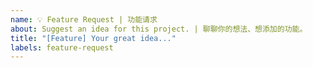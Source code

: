 ```yaml
---
name: 💡 Feature Request | 功能请求
about: Suggest an idea for this project. | 聊聊你的想法、想添加的功能。
title: "[Feature] Your great idea..."
labels: feature-request
---
```


<!-- Describe the feature you'd like. 描述你的idea。 -->
